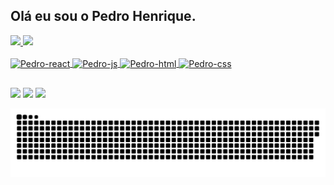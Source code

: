 ## Olá eu sou o Pedro Henrique.

 <div>
  <a href="https://github.com/Pedinn">
  <img height="180em" src="https://github-readme-stats.vercel.app/api?username=pedinn&show_icons=true&theme=gruvbox&include_all_commits=true&count_private=true"/>
  <img height="188em" src="https://github-readme-stats.vercel.app/api/top-langs/?username=Pedinn&layout=compact&langs_count=7&theme=gruvbox"/>
</div>
  <div style="display: inline_block"><br>
  <img align="center" alt="Pedro-react" height="30" width="40" src="https://cdn.jsdelivr.net/gh/devicons/devicon/icons/react/react-original.svg">
  <img align="center" alt="Pedro-js" height="30" width="40" src="https://cdn.jsdelivr.net/gh/devicons/devicon/icons/javascript/javascript-original.svg">
  <img align="center" alt="Pedro-html" height="30" width="40" src="https://cdn.jsdelivr.net/gh/devicons/devicon/icons/html5/html5-original.svg">
  <img align="center" alt="Pedro-css" height="30" width="40" src="https://cdn.jsdelivr.net/gh/devicons/devicon/icons/css3/css3-original.svg">

</div>
  
  ##
  
<div> 
	<a href="https://www.linkedin.com/in/pedro-henrique-52b4a11bb" target="_blank"><img src="https://img.shields.io/badge/-LinkedIn-%230077B5?style=for-the-badge&logo=linkedin&logoColor=white" target="_blank"></a>
   <a href = "mailto:pedrosilonliveira05@gmail.com"><img src="https://img.shields.io/badge/-Gmail-%23333?style=for-the-badge&logo=gmail&logoColor=white" target="_blank"></a>
   <a href="https://www.instagram.com/pedinn._/" target="_blank"><img src="https://img.shields.io/badge/-Instagram-%23E4405F?style=for-the-badge&logo=instagram&logoColor=white" target="_blank"></a>

 
  ![Snake animation](https://github.com/pedinn/pedinn/blob/output/github-contribution-grid-snake.svg)
 
</div>
